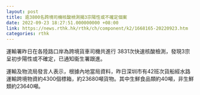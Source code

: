 ```yaml
---
layout: post
title: 逾3800名跨境司機核酸檢測揭3宗陽性或不確定個案
date: 2022-09-23 18:27:51.000000000 +08:00
link: https://news.rthk.hk/rthk/ch/component/k2/1668165-20220923.htm
categories: rthk
---
```


運輸署昨日在各陸路口岸為跨境貨車司機共進行 3831次快速核酸檢測，發現3宗呈初步陽性或不確定，已通知衞生署跟進。

運輸及物流局發言人表示，根據內地當局資料，昨日深圳市有42班次貨船經水路運輸跨境物資約4300個標箱，約23680噸貨物。其中生鮮食品類約40噸，非生鮮類約23640噸。

